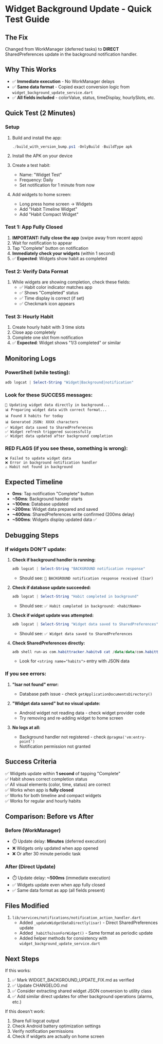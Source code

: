 # Widget Background Update - Quick Test Guide

## The Fix
Changed from WorkManager (deferred tasks) to **DIRECT** SharedPreferences update in the background notification handler.

## Why This Works
- ✅ **Immediate execution** - No WorkManager delays
- ✅ **Same data format** - Copied exact conversion logic from `widget_background_update_service.dart`
- ✅ **All fields included** - colorValue, status, timeDisplay, hourlySlots, etc.

## Quick Test (2 Minutes)

### Setup
1. Build and install the app:
   ```powershell
   ./build_with_version_bump.ps1 -OnlyBuild -BuildType apk
   ```

2. Install the APK on your device

3. Create a test habit:
   - Name: "Widget Test"
   - Frequency: Daily
   - Set notification for 1 minute from now

4. Add widgets to home screen:
   - Long press home screen → Widgets
   - Add "Habit Timeline Widget"
   - Add "Habit Compact Widget"

### Test 1: App Fully Closed
1. **IMPORTANT: Fully close the app** (swipe away from recent apps)
2. Wait for notification to appear
3. Tap "Complete" button on notification
4. **Immediately check your widgets** (within 1 second)
5. ✅ **Expected**: Widgets show habit as completed

### Test 2: Verify Data Format
1. While widgets are showing completion, check these fields:
   - ✅ Habit color indicator matches app
   - ✅ Shows "Completed" status
   - ✅ Time display is correct (if set)
   - ✅ Checkmark icon appears

### Test 3: Hourly Habit
1. Create hourly habit with 3 time slots
2. Close app completely
3. Complete one slot from notification
4. ✅ **Expected**: Widget shows "1/3 completed" or similar

## Monitoring Logs

### PowerShell (while testing):
```powershell
adb logcat | Select-String "Widget|Background|notification"
```

### Look for these SUCCESS messages:
```
🔄 Updating widget data directly in background...
📊 Preparing widget data with correct format...
📊 Found X habits for today
📊 Generated JSON: XXXX characters
✅ Widget data saved to SharedPreferences
✅ Widget refresh triggered successfully
✅ Widget data updated after background completion
```

### RED FLAGS (if you see these, something is wrong):
```
❌ Failed to update widget data
❌ Error in background notification handler
⚠️ Habit not found in background
```

## Expected Timeline
- **0ms**: Tap notification "Complete" button
- **~50ms**: Background handler starts
- **~100ms**: Database updated
- **~200ms**: Widget data prepared and saved
- **~400ms**: SharedPreferences write confirmed (200ms delay)
- **~500ms**: Widgets display updated data ✅

## Debugging Steps

### If widgets DON'T update:

1. **Check if background handler is running:**
   ```powershell
   adb logcat | Select-String "BACKGROUND notification response"
   ```
   - Should see: `🔔 BACKGROUND notification response received (Isar)`

2. **Check if database update succeeded:**
   ```powershell
   adb logcat | Select-String "Habit completed in background"
   ```
   - Should see: `✅ Habit completed in background: <habitName>`

3. **Check if widget update was attempted:**
   ```powershell
   adb logcat | Select-String "Widget data saved to SharedPreferences"
   ```
   - Should see: `✅ Widget data saved to SharedPreferences`

4. **Check SharedPreferences directly:**
   ```powershell
   adb shell run-as com.habittracker.habitv8 cat /data/data/com.habittracker.habitv8/shared_prefs/HomeWidgetPreferences.xml
   ```
   - Look for `<string name="habits">` entry with JSON data

### If you see errors:

1. **"Isar not found" error:**
   - Database path issue - check `getApplicationDocumentsDirectory()`

2. **"Widget data saved" but no visual update:**
   - Android widget not reading data - check widget provider code
   - Try removing and re-adding widget to home screen

3. **No logs at all:**
   - Background handler not registered - check `@pragma('vm:entry-point')`
   - Notification permission not granted

## Success Criteria

✅ Widgets update within **1 second** of tapping "Complete"  
✅ Habit shows correct completion status  
✅ All visual elements (color, time, status) are correct  
✅ Works when app is **fully closed**  
✅ Works for both timeline and compact widgets  
✅ Works for regular and hourly habits  

## Comparison: Before vs After

### Before (WorkManager)
- ⏱️ Update delay: **Minutes** (deferred execution)
- ❌ Widgets only updated when app opened
- ❌ Or after 30 minute periodic task

### After (Direct Update)
- ⏱️ Update delay: **~500ms** (immediate execution)
- ✅ Widgets update even when app fully closed
- ✅ Same data format as app (all fields present)

## Files Modified

1. `lib/services/notifications/notification_action_handler.dart`
   - Added `_updateWidgetDataDirectly(isar)` - Direct SharedPreferences update
   - Added `_habitToJsonForWidget()` - Same format as periodic update
   - Added helper methods for consistency with `widget_background_update_service.dart`

## Next Steps

If this works:
1. ✅ Mark WIDGET_BACKGROUND_UPDATE_FIX.md as verified
2. ✅ Update CHANGELOG.md
3. ✅ Consider extracting shared widget JSON conversion to utility class
4. ✅ Add similar direct updates for other background operations (alarms, etc.)

If this doesn't work:
1. Share full logcat output
2. Check Android battery optimization settings
3. Verify notification permissions
4. Check if widgets are actually on home screen
